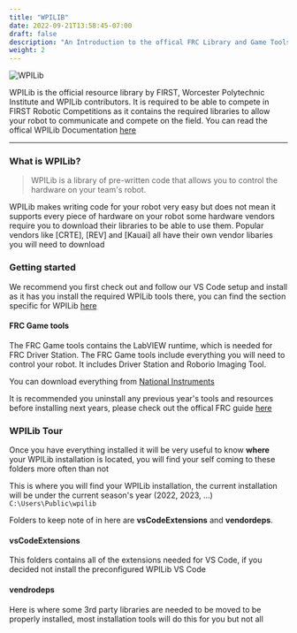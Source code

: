 ```yaml
---
title: "WPILIB"
date: 2022-09-21T13:58:45-07:00
draft: false
description: "An Introduction to the offical FRC Library and Game Tools"
weight: 2
---
```


![WPILib](/images/WPILib-Logo.png?width=150px&height=150px)

WPILib is the official resource library by FIRST, Worcester Polytechnic Institute and WPILib contributors. It is required to be able to compete in FIRST Robotic Competitions as it contains the required libraries to allow your robot to communicate and compete on the field. You can read the offical WPILib Documentation [here](https://docs.wpilib.org/)

---

### What is WPILib?
> WPILib is a library of pre-written code that allows you to control the hardware on your team's robot. 

WPILib makes writing code for your robot very easy but does not mean it supports every piece of hardware on your robot some hardware vendors require you to download their libraries to be able to use them. Popular vendors like [CRTE], [REV] and [Kauai] all have their own vendor libaries you will need to download


### Getting started

We recommend you first check out and follow our VS Code setup and install as it has you install the required WPILib tools there, you can find the section specific for WPILib [here](/introduction/vscode/#downloading-wpi-support-for-frc)

#### FRC Game tools

The FRC Game tools contains the LabVIEW runtime, which is needed for FRC Driver Station. The FRC Game tools include everything you will need to control your robot. It includes Driver Station and Roborio Imaging Tool.

You can download everything from [National Instruments](https://www.ni.com/en-us/support/downloads/drivers/download.frc-game-tools.html)

It is recommended you uninstall any previous year's tools and resources before installing next years, please check out the offical FRC guide [here](https://docs.wpilib.org/en/stable/docs/zero-to-robot/step-2/frc-game-tools.html#uninstall-old-versions-recommended)

### WPILib Tour

Once you have everything installed it will be very useful to know **where** your WPILib installation is located, you will find your self coming to these folders more often than not

This is where you will find your WPILib installation, the current installation will be under the current season's year (2022, 2023, ...)
`C:\Users\Public\wpilib`

Folders to keep note of in here are **vsCodeExtensions** and **vendordeps**.

#### vsCodeExtensions
This folders contains all of the extensions needed for VS Code, if you decided not install the preconfigured WPILib VS Code

#### vendrodeps
Here is where some 3rd party libraries are needed to be moved to be properly installed, most installation tools will do this for you but not all


